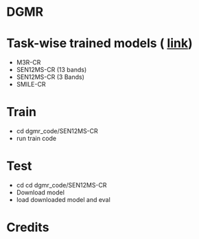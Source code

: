 # DGMR




# Task-wise trained models ( [link](https://drive.google.com/drive/folders/1tOAXv6YeWHg3bKoaTff-1jQinoY_3QqO))
- M3R-CR
- SEN12MS-CR (13 bands)
- SEN12MS-CR (3 Bands)
- SMILE-CR

# Train
- cd dgmr_code/SEN12MS-CR 
- run train code

# Test
- cd cd dgmr_code/SEN12MS-CR 
- Download model
- load downloaded model and eval

# Credits
